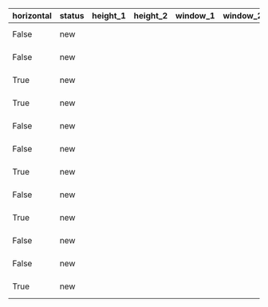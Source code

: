 | horizontal | status | height_1 | height_2 | window_1 | window_2 | door | room_0         | room_1         | x   | y  | symbols                                                           |
| :----------| :------| :--------| :--------| :--------| :--------| :----| :--------------| :--------------| :---| :--| :---------------------------------------------------------------- |
| False      | new    |          |          |          |          |      | BEN CLOSET     |                | 0   | 31 | ════════════════════════════════▤▤▤▤▤▤╝                           |
| False      | new    |          |          |          |          |      | BEN CLOSET     |                | 44  | 40 | ════════════════════╗                                             |
| True       | new    |          |          |          |          |      | BEN CLOSET     |                | 0   | 50 | ╚▤▤▤▤▤▤▤▤▤▤▤▤═══════════════════════════════╝                     |
| True       | new    |          |          |          |          |      | MASTER BEDROOM |                | 44  | 7  | ╠═══════────────────────────────────────────────════════╗         |
| False      | new    |          |          |          |          |      | MASTER BEDROOM |                | 100 | 7  | ╔══════════════════────────────────────────────════════════════╗  |
| False      | new    |          |          |          |          |      | MASTER BEDROOM | BEN CLOSET     | 44  | 31 | ════▤▤▤▤▤▤▤▤▤▤▤▤╩                                                 |
| True       | new    |          |          |          |          |      | MASTER BEDROOM |                | 44  | 39 | ╠══════════════════════▤▤▤▤▤▤▤▤▤▤▤▤▤▤▤▤▤▤▤▤▤▤▤▤═════════╝         |
| False      | new    |          |          |          |          |      | NENE NOOK      |                | 0   | 0  | ╚════════════════▤▤▤▤▤▤▤▤▤▤▤▤══════════════════════════════╩      |
| True       | new    |          |          |          |          |      | NENE NOOK      |                | 0   | 0  | ╔═════───────────────────────────────═══════╗                     |
| False      | new    |          |          |          |          |      | NENE NOOK      |                | 44  | 0  | ╔════════════╩                                                    |
| False      | new    |          |          |          |          |      | NENE NOOK      | MASTER BEDROOM | 44  | 8  | ══▤▤▤▤▤▤▤▤▤▤▤▤══════════════════════════════╦                     |
| True       | new    |          |          |          |          |      | NENE NOOK      | BEN CLOSET     | 0   | 30 | ╠═══════════════════════════════════════════╣                     |